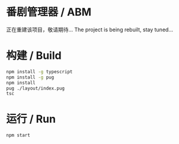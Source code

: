 # 番剧管理器 / ABM
正在重建该项目，敬请期待…
The project is being rebuilt, stay tuned...

# 构建 / Build
```bash
npm install -g typescript
npm install -g pug
npm install
pug ./layout/index.pug
tsc
```

# 运行 / Run
```bash
npm start
```
